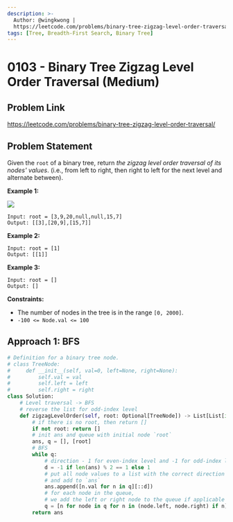 ```yaml
---
description: >-
  Author: @wingkwong |
  https://leetcode.com/problems/binary-tree-zigzag-level-order-traversal/
tags: [Tree, Breadth-First Search, Binary Tree]
---
```


# 0103 -  Binary Tree Zigzag Level Order Traversal (Medium)

## Problem Link

https://leetcode.com/problems/binary-tree-zigzag-level-order-traversal/

## Problem Statement

Given the `root` of a binary tree, return _the zigzag level order traversal of its nodes' values_. (i.e., from left to right, then right to left for the next level and alternate between).

**Example 1:**

![](https://assets.leetcode.com/uploads/2021/02/19/tree1.jpg)

```
Input: root = [3,9,20,null,null,15,7]
Output: [[3],[20,9],[15,7]]
```

**Example 2:**

```
Input: root = [1]
Output: [[1]]
```

**Example 3:**

```
Input: root = []
Output: []
```

**Constraints:**

* The number of nodes in the tree is in the range `[0, 2000]`.
* `-100 <= Node.val <= 100`


## Approach 1: BFS

<Tabs>
<TabItem value="py" label="Python">
<SolutionAuthor name="@wingkwong"/>

```py
# Definition for a binary tree node.
# class TreeNode:
#     def __init__(self, val=0, left=None, right=None):
#         self.val = val
#         self.left = left
#         self.right = right
class Solution:
    # Level traversal -> BFS
    # reverse the list for odd-index level
    def zigzagLevelOrder(self, root: Optional[TreeNode]) -> List[List[int]]:
        # if there is no root, then return []
        if not root: return []
        # init ans and queue with initial node `root`
        ans, q = [], [root]
        # BFS
        while q:
            # direction - 1 for even-index level and -1 for odd-index level
            d = -1 if len(ans) % 2 == 1 else 1
            # put all node values to a list with the correct direction 
            # and add to `ans` 
            ans.append([n.val for n in q][::d])
            # for each node in the queue, 
            # we add the left or right node to the queue if applicable
            q = [n for node in q for n in (node.left, node.right) if n]
        return ans
```

</TabItem>
</Tabs>
